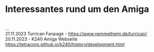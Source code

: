 # Interessantes rund um den Amiga
<br>
...
<br>
21.11.2023 Turrican Fanpage - <a href>https://www.nemmelheim.de/turrican/</a>
<br>
20.11.2023 - K240 Amiga Webseite <a href>https://tetracorp.github.io/k240/history/development.html</a>
